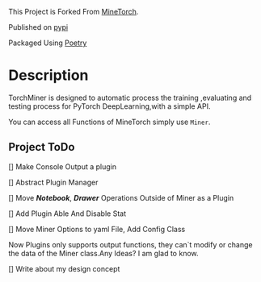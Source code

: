 This Project is Forked From [MineTorch](https://github.com/louis-she/minetorch).

Published on [pypi](https://pypi.org/project/torchminer/)

Packaged Using [Poetry](https://python-poetry.org/)

# Description
TorchMiner is designed to automatic process the training ,evaluating and testing process for PyTorch DeepLearning,with a simple API.

You can access all Functions of MineTorch simply use `Miner`.

## Project ToDo

 [] Make Console Output a plugin 
 
 [] Abstract Plugin Manager

 [] Move ***Notebook***, ***Drawer*** Operations Outside of Miner as a Plugin
 
 [] Add Plugin Able And Disable Stat
 
 [] Move Miner Options to yaml File, Add Config Class
 
 Now Plugins only supports output functions, they can`t modify or change the data of the Miner class.Any Ideas? I am glad to know.
 
 [] Write about my design concept